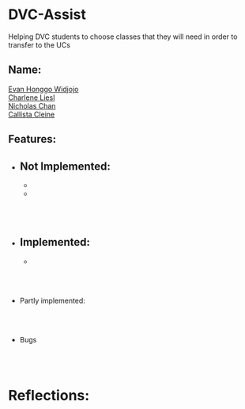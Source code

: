 # DVC-Assist
Helping DVC students to choose classes that they will need in order to transfer to the UCs

## Name: 

<ins> Evan Honggo Widjojo  </ins><br />
<ins> Charlene Liesl </ins><br />
<ins> Nicholas Chan</ins><br />
<ins> Callista Cleine </ins><br />


## Features:

- Not Implemented:
    -
    -
    -

<br><br>

- Implemented:
    -
    -

<br><br>

- Partly implemented:


<br><br>

- Bugs



<br><br>

# Reflections:
